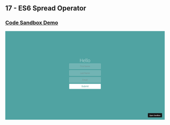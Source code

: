 ## 17 - ES6 Spread Operator

### [Code Sandbox Demo](https://qp7icx.csb.app/)

!["Page"](./Page.png)
